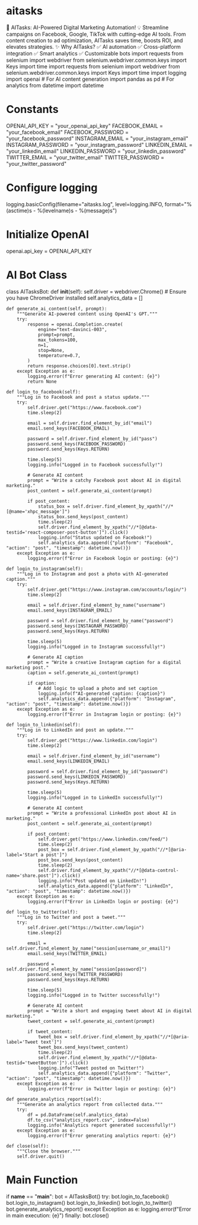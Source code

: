 # aitasks
🚀 AITasks: AI-Powered Digital Marketing Automation! 💡 Streamline campaigns on Facebook, Google, TikTok with cutting-edge AI tools. From content creation to ad optimization, AITasks saves time, boosts ROI, and elevates strategies.  ✨ Why AITasks? ✅ AI automation ✅ Cross-platform integration ✅ Smart analytics ✅ Customizable bots 
import requests
from selenium import webdriver
from selenium.webdriver.common.keys import Keys
import time
import requests
from selenium import webdriver
from selenium.webdriver.common.keys import Keys
import time
import logging
import openai  # For AI content generation
import pandas as pd  # For analytics
from datetime import datetime

# Constants
OPENAI_API_KEY = "your_openai_api_key"
FACEBOOK_EMAIL = "your_facebook_email"
FACEBOOK_PASSWORD = "your_facebook_password"
INSTAGRAM_EMAIL = "your_instagram_email"
INSTAGRAM_PASSWORD = "your_instagram_password"
LINKEDIN_EMAIL = "your_linkedin_email"
LINKEDIN_PASSWORD = "your_linkedin_password"
TWITTER_EMAIL = "your_twitter_email"
TWITTER_PASSWORD = "your_twitter_password"

# Configure logging
logging.basicConfig(filename="aitasks.log", level=logging.INFO, format="%(asctime)s - %(levelname)s - %(message)s")

# Initialize OpenAI
openai.api_key = OPENAI_API_KEY

# AI Bot Class
class AITasksBot:
    def __init__(self):
        self.driver = webdriver.Chrome()  # Ensure you have ChromeDriver installed
        self.analytics_data = []

    def generate_ai_content(self, prompt):
        """Generate AI-powered content using OpenAI's GPT."""
        try:
            response = openai.Completion.create(
                engine="text-davinci-003",
                prompt=prompt,
                max_tokens=100,
                n=1,
                stop=None,
                temperature=0.7,
            )
            return response.choices[0].text.strip()
        except Exception as e:
            logging.error(f"Error generating AI content: {e}")
            return None

    def login_to_facebook(self):
        """Log in to Facebook and post a status update."""
        try:
            self.driver.get("https://www.facebook.com")
            time.sleep(2)

            email = self.driver.find_element_by_id("email")
            email.send_keys(FACEBOOK_EMAIL)

            password = self.driver.find_element_by_id("pass")
            password.send_keys(FACEBOOK_PASSWORD)
            password.send_keys(Keys.RETURN)

            time.sleep(5)
            logging.info("Logged in to Facebook successfully!")

            # Generate AI content
            prompt = "Write a catchy Facebook post about AI in digital marketing."
            post_content = self.generate_ai_content(prompt)

            if post_content:
                status_box = self.driver.find_element_by_xpath("//*[@name='xhpc_message']")
                status_box.send_keys(post_content)
                time.sleep(2)
                self.driver.find_element_by_xpath("//*[@data-testid='react-composer-post-button']").click()
                logging.info("Status updated on Facebook!")
                self.analytics_data.append({"platform": "Facebook", "action": "post", "timestamp": datetime.now()})
        except Exception as e:
            logging.error(f"Error in Facebook login or posting: {e}")

    def login_to_instagram(self):
        """Log in to Instagram and post a photo with AI-generated caption."""
        try:
            self.driver.get("https://www.instagram.com/accounts/login/")
            time.sleep(2)

            email = self.driver.find_element_by_name("username")
            email.send_keys(INSTAGRAM_EMAIL)

            password = self.driver.find_element_by_name("password")
            password.send_keys(INSTAGRAM_PASSWORD)
            password.send_keys(Keys.RETURN)

            time.sleep(5)
            logging.info("Logged in to Instagram successfully!")

            # Generate AI caption
            prompt = "Write a creative Instagram caption for a digital marketing post."
            caption = self.generate_ai_content(prompt)

            if caption:
                # Add logic to upload a photo and set caption
                logging.info(f"AI-generated caption: {caption}")
                self.analytics_data.append({"platform": "Instagram", "action": "post", "timestamp": datetime.now()})
        except Exception as e:
            logging.error(f"Error in Instagram login or posting: {e}")

    def login_to_linkedin(self):
        """Log in to LinkedIn and post an update."""
        try:
            self.driver.get("https://www.linkedin.com/login")
            time.sleep(2)

            email = self.driver.find_element_by_id("username")
            email.send_keys(LINKEDIN_EMAIL)

            password = self.driver.find_element_by_id("password")
            password.send_keys(LINKEDIN_PASSWORD)
            password.send_keys(Keys.RETURN)

            time.sleep(5)
            logging.info("Logged in to LinkedIn successfully!")

            # Generate AI content
            prompt = "Write a professional LinkedIn post about AI in marketing."
            post_content = self.generate_ai_content(prompt)

            if post_content:
                self.driver.get("https://www.linkedin.com/feed/")
                time.sleep(2)
                post_box = self.driver.find_element_by_xpath("//*[@aria-label='Start a post']")
                post_box.send_keys(post_content)
                time.sleep(2)
                self.driver.find_element_by_xpath("//*[@data-control-name='share.post']").click()
                logging.info("Post updated on LinkedIn!")
                self.analytics_data.append({"platform": "LinkedIn", "action": "post", "timestamp": datetime.now()})
        except Exception as e:
            logging.error(f"Error in LinkedIn login or posting: {e}")

    def login_to_twitter(self):
        """Log in to Twitter and post a tweet."""
        try:
            self.driver.get("https://twitter.com/login")
            time.sleep(2)

            email = self.driver.find_element_by_name("session[username_or_email]")
            email.send_keys(TWITTER_EMAIL)

            password = self.driver.find_element_by_name("session[password]")
            password.send_keys(TWITTER_PASSWORD)
            password.send_keys(Keys.RETURN)

            time.sleep(5)
            logging.info("Logged in to Twitter successfully!")

            # Generate AI content
            prompt = "Write a short and engaging tweet about AI in digital marketing."
            tweet_content = self.generate_ai_content(prompt)

            if tweet_content:
                tweet_box = self.driver.find_element_by_xpath("//*[@aria-label='Tweet text']")
                tweet_box.send_keys(tweet_content)
                time.sleep(2)
                self.driver.find_element_by_xpath("//*[@data-testid='tweetButton']").click()
                logging.info("Tweet posted on Twitter!")
                self.analytics_data.append({"platform": "Twitter", "action": "post", "timestamp": datetime.now()})
        except Exception as e:
            logging.error(f"Error in Twitter login or posting: {e}")

    def generate_analytics_report(self):
        """Generate an analytics report from collected data."""
        try:
            df = pd.DataFrame(self.analytics_data)
            df.to_csv("analytics_report.csv", index=False)
            logging.info("Analytics report generated successfully!")
        except Exception as e:
            logging.error(f"Error generating analytics report: {e}")

    def close(self):
        """Close the browser."""
        self.driver.quit()

# Main Function
if __name__ == "__main__":
    bot = AITasksBot()
    try:
        bot.login_to_facebook()
        bot.login_to_instagram()
        bot.login_to_linkedin()
        bot.login_to_twitter()
        bot.generate_analytics_report()
    except Exception as e:
        logging.error(f"Error in main execution: {e}")
    finally:
        bot.close()
